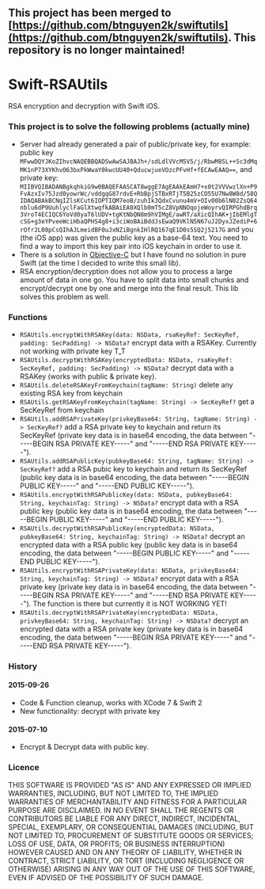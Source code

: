 ## This project has been merged to [https://github.com/btnguyen2k/swiftutils](https://github.com/btnguyen2k/swiftutils). This repository is no longer maintained! ##


Swift-RSAUtils
==============

RSA encryption and decryption with Swift iOS.

### This project is to solve the following problems (actually mine) ###

- Server had already generated a pair of public/private key, for example: public key `MFwwDQYJKoZIhvcNAQEBBQADSwAwSAJBAJh+/sdLdlVVcM5V5/j/RbwM8SL++Sc3dMqMK1nP73XYKhvO63bxPkWwaY0kwcUU40+QducwjueVOzcPFvHf+fECAwEAAQ==`, and private key: `MIIBVQIBADANBgkqhkiG9w0BAQEFAASCAT8wggE7AgEAAkEAmH7+x0t2VVVwzlXn+P9FvAzxIv75Jzd0yowrWc/vddgqG87rdvE+RbBpjSTBxRTjT5B25zCO55U7Nw8W8d/58QIDAQABAkBCNqIZlsKCut6IOPTIQM7eoB/zuhIk3QdxCvunu4mV+OIv00b6lN02ZsQ64nblu6dP9UuhlyclFaGlXtwqfkABAiEA0XQlb0mT5cZ8VpNNOqojeWoyrvQIRPGhdBrq3VroT4ECIQC6YoVd0yaT6lUDV+tgKtNbQN8m9hVIMgE/awRT/aXicQIhAK+jIbEMlgTcSG+g3eYPveeWciHbaQPHS4g8+i3ciWoBAiBddJsEwaQ9VKlN5N67uJ2DyxJZediP+6rOfr2L08pCsQIhAJLmeidBF0uJxNZiBgnkIHlRQ167qE1D0s5SQ2j5217G` and you (the iOS app) was given the public key as a base-64 text. You need to find a way to import this key pair into iOS keychain in order to use it.
- There is a solution in [Objective-C](https://github.com/ideawu/Objective-C-RSA) but I have found no solution in pure Swift (at the time I decided to write this small lib).
- RSA encryption/decryption does not allow you to process a large amount of data in one go. You have to split data into small chunks and encrypt/decrypt one by one and merge into the final result. This lib solves this problem as well.

### Functions ###

- `RSAUtils.encryptWithRSAKey(data: NSData, rsaKeyRef: SecKeyRef, padding: SecPadding) -> NSData?` encrypt data with a RSAKey. Currently not working with private key T_T
- `RSAUtils.decryptWithRSAKey(encryptedData: NSData, rsaKeyRef: SecKeyRef, padding: SecPadding) -> NSData?` decrypt data with a RSAKey (works with public & private key).
- `RSAUtils.deleteRSAKeyFromKeychain(tagName: String)` delete any existing RSA key from keychain
- `RSAUtils.getRSAKeyFromKeychain(tagName: String) -> SecKeyRef?` get a SecKeyRef from keychain
- `RSAUtils.addRSAPrivateKey(privkeyBase64: String, tagName: String) -> SecKeyRef?` add a RSA private key to keychain and return its SecKeyRef (private key data is in base64 encoding, the data between "-----BEGIN RSA PRIVATE KEY-----" and "-----END RSA PRIVATE KEY-----").
- `RSAUtils.addRSAPublicKey(pubkeyBase64: String, tagName: String) -> SecKeyRef?` add a RSA pubic key to keychain and return its SecKeyRef (public key data is in base64 encoding, the data between "-----BEGIN PUBLIC KEY-----" and "-----END PUBLIC KEY-----").
- `RSAUtils.encryptWithRSAPublicKey(data: NSData, pubkeyBase64: String, keychainTag: String) -> NSData?` encrypt data with a RSA public key (public key data is in base64 encoding, the data between "-----BEGIN PUBLIC KEY-----" and "-----END PUBLIC KEY-----").
- `RSAUtils.decryptWithRSAPublicKey(encryptedData: NSData, pubkeyBase64: String, keychainTag: String) -> NSData?` decrypt an encrypted data with a RSA public key (public key data is in base64 encoding, the data between "-----BEGIN PUBLIC KEY-----" and "-----END PUBLIC KEY-----").
- `RSAUtils.encryptWithRSAPrivateKey(data: NSData, privkeyBase64: String, keychainTag: String) -> NSData?` encrypt data with a RSA private key (private key data is in base64 encoding, the data between "-----BEGIN RSA PRIVATE KEY-----" and "-----END RSA PRIVATE KEY-----"). The function is there but currently it is NOT WORKING YET!
- `RSAUtils.decryptWithRSAPrivateKey(encryptedData: NSData, privkeyBase64: String, keychainTag: String) -> NSData?` decrypt an encrypted data with a RSA private key (private key data is in base64 encoding, the data between "-----BEGIN RSA PRIVATE KEY-----" and "-----END RSA PRIVATE KEY-----").


### History ###

#### 2015-09-26 ####

- Code & Function cleanup, works with XCode 7 & Swift 2
- New functionality: decrypt with private key


#### 2015-07-10 ####

- Encrypt & Decrypt data with public key.


### Licence ###

THIS SOFTWARE IS PROVIDED "AS IS" AND ANY EXPRESSED OR IMPLIED WARRANTIES, INCLUDING, BUT NOT LIMITED TO, THE IMPLIED WARRANTIES OF MERCHANTABILITY AND FITNESS FOR A PARTICULAR PURPOSE ARE DISCLAIMED. IN NO EVENT SHALL THE REGENTS OR CONTRIBUTORS BE LIABLE FOR ANY DIRECT, INDIRECT, INCIDENTAL, SPECIAL, EXEMPLARY, OR CONSEQUENTIAL DAMAGES (INCLUDING, BUT NOT LIMITED TO, PROCUREMENT OF SUBSTITUTE GOODS OR SERVICES; LOSS OF USE, DATA, OR PROFITS; OR BUSINESS INTERRUPTION)
HOWEVER CAUSED AND ON ANY THEORY OF LIABILITY, WHETHER IN CONTRACT, STRICT LIABILITY, OR TORT (INCLUDING NEGLIGENCE OR OTHERWISE) ARISING IN ANY WAY OUT OF THE USE OF THIS SOFTWARE, EVEN IF ADVISED OF THE POSSIBILITY OF SUCH DAMAGE.
